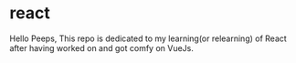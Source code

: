 # react

Hello Peeps, This repo is dedicated to my learning(or relearning) of React after having worked on and got comfy on VueJs.

